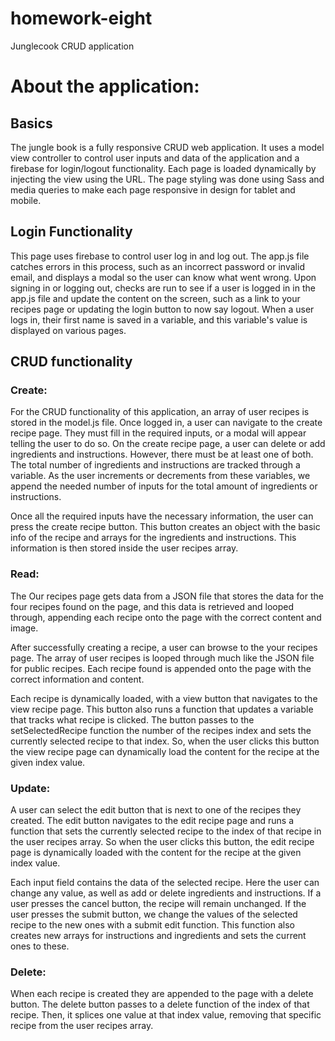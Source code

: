 # homework-eight

Junglecook CRUD application

# About the application:

## Basics

The jungle book is a fully responsive CRUD web application. It uses a model view controller to control user inputs and data of the application and a firebase for login/logout functionality. Each page is loaded dynamically by injecting the view using the URL. The page styling was done using Sass and media queries to make each page responsive in design for tablet and mobile.

## Login Functionality

This page uses firebase to control user log in and log out. The app.js file catches errors in this process, such as an incorrect password or invalid email, and displays a modal so the user can know what went wrong. Upon signing in or logging out, checks are run to see if a user is logged in in the app.js file and update the content on the screen, such as a link to your recipes page or updating the login button to now say logout. When a user logs in, their first name is saved in a variable, and this variable's value is displayed on various pages.

## CRUD functionality

### Create:

For the CRUD functionality of this application, an array of user recipes is stored in the model.js file. Once logged in, a user can navigate to the create recipe page. They must fill in the required inputs, or a modal will appear telling the user to do so. On the create recipe page, a user can delete or add ingredients and instructions. However, there must be at least one of both. The total number of ingredients and instructions are tracked through a variable. As the user increments or decrements from these variables, we append the needed number of inputs for the total amount of ingredients or instructions.

Once all the required inputs have the necessary information, the user can press the create recipe button. This button creates an object with the basic info of the recipe and arrays for the ingredients and instructions. This information is then stored inside the user recipes array.

### Read:

The Our recipes page gets data from a JSON file that stores the data for the four recipes found on the page, and this data is retrieved and looped through, appending each recipe onto the page with the correct content and image.

After successfully creating a recipe, a user can browse to the your recipes page. The array of user recipes is looped through much like the JSON file for public recipes. Each recipe found is appended onto the page with the correct information and content.

Each recipe is dynamically loaded, with a view button that navigates to the view recipe page. This button also runs a function that updates a variable that tracks what recipe is clicked. The button passes to the setSelectedRecipe function the number of the recipes index and sets the currently selected recipe to that index. So, when the user clicks this button the view recipe page can dynamically load the content for the recipe at the given index value.

### Update:

A user can select the edit button that is next to one of the recipes they created. The edit button navigates to the edit recipe page and runs a function that sets the currently selected recipe to the index of that recipe in the user recipes array. So when the user clicks this button, the edit recipe page is dynamically loaded with the content for the recipe at the given index value.

Each input field contains the data of the selected recipe. Here the user can change any value, as well as add or delete ingredients and instructions. If a user presses the cancel button, the recipe will remain unchanged. If the user presses the submit button, we change the values of the selected recipe to the new ones with a submit edit function. This function also creates new arrays for instructions and ingredients and sets the current ones to these.

### Delete:

When each recipe is created they are appended to the page with a delete button. The delete button passes to a delete function of the index of that recipe. Then, it splices one value at that index value, removing that specific recipe from the user recipes array.
